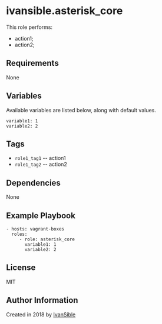 # ivansible.asterisk_core

This role performs:
 - action1;
 - action2;


## Requirements

None


## Variables

Available variables are listed below, along with default values.

    variable1: 1
    variable2: 2


## Tags

- `role1_tag1` -- action1
- `role1_tag2` -- action2


## Dependencies

None


## Example Playbook

    - hosts: vagrant-boxes
      roles:
         - role: asterisk_core
           variable1: 1
           variable2: 2


## License

MIT

## Author Information

Created in 2018 by [IvanSible](https://github.com/ivansible)
